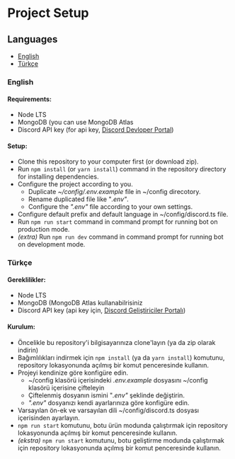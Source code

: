 # Project Setup

## Languages

- [English](#English)
- [Türkçe](#T%C3%BCrk%C3%A7e)

### English

#### Requirements:
- Node LTS
- MongoDB (you can use MongoDB Atlas
- Discord API key (for api key, [Discord Devloper Portal](https://discord.com/developers/applications))

#### Setup:

- Clone this repository to your computer first (or download zip).
- Run `npm install` (or `yarn install`) command in the repository directory for installing dependencies.
- Configure the project according to you.
    + Duplicate *~/config/.env.example* file in ~/config direcotory.
    + Rename duplicated file like "*.env"*.
    + Configure the *".env"* file according to your own settings.
- Configure default prefix and default language in ~/config/discord.ts file.
- Run `npm run start` command in command prompt for running bot on production mode.
- *(extra)* Run `npm run dev` command in command prompt for running bot on development mode.

### Türkçe

#### Gereklilikler:

- Node LTS
- MongoDB (MongoDB Atlas kullanabilrisiniz
- Discord API key (api key için, [Discord Geliştiriciler Portalı](https://discord.com/developers/applications))

#### Kurulum:

- Öncelikle bu repository'i bilgisayarınıza clone'layın (ya da zip olarak indirin)
- Bağımlılıkları indirmek için `npm install` (ya da `yarn install`) komutunu, repository lokasyonunda açılmış bir komut penceresinde kullanın.
- Projeyi kendinize göre konfigüre edin.
    + ~/config klasörü içerisindeki *.env.example* dosyasını ~/config klasörü içerisine çifteleyin
    + Çiftelenmiş dosyanın ismini "*.env"* şeklinde değiştirin.
    + *".env"* dosyanızı kendi ayarlarınıza göre konfigüre edin.
- Varsayılan ön-ek ve varsayılan dili ~/config/discord.ts dosyası içerisinden ayarlayın.
- `npm run start` komutunu, botu ürün modunda çalıştırmak için repository lokasyonunda açılmış bir komut penceresinde kullanın.
- *(ekstra)* `npm run start` komutunu, botu geliştirme modunda çalıştırmak için repository lokasyonunda açılmış bir komut penceresinde kullanın.